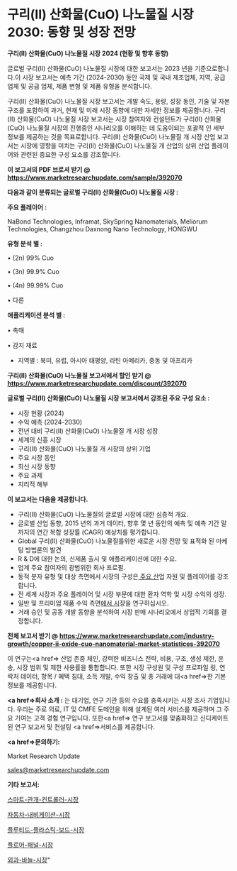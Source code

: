 # 구리(II) 산화물(CuO) 나노물질 시장 2030: 동향 및 성장 전망

<strong>구리(II) 산화물(CuO) 나노물질 시장 2024 (현황 및 향후 동향)</strong>

글로벌 구리(II) 산화물(CuO) 나노물질 시장에 대한 보고서는 2023 년을 기준으로합니다.이 시장 보고서는 예측 기간 (2024-2030) 동안 국제 및 국내 제조업체, 지역, 공급 업체 및 공급 업체, 제품 변형 및 제품 유형을 분석합니다.

구리(II) 산화물(CuO) 나노물질 시장 보고서는 개발 속도, 용량, 성장 동인, 기술 및 자본 구조를 포함하여 과거, 현재 및 미래 시장 동향에 대한 자세한 정보를 제공합니다. 구리(II) 산화물(CuO) 나노물질 시장 보고서는 시장 참여자와 컨설턴트가 구리(II) 산화물(CuO) 나노물질 시장의 진행중인 시나리오를 이해하는 데 도움이되는 포괄적 인 세부 정보를 제공하는 것을 목표로합니다. 구리(II) 산화물(CuO) 나노물질 개 시장 산업 보고서는 시장에 영향을 미치는 구리(II) 산화물(CuO) 나노물질 개 산업의 상위 산업 플레이어와 관련된 중요한 구성 요소를 강조합니다.



<strong>이 보고서의 PDF 브로셔 받기 @ <a href=https://www.marketresearchupdate.com/sample/392070>https://www.marketresearchupdate.com/sample/392070</a></strong>



<strong>다음과 같이 분류되는 글로벌 구리(II) 산화물(CuO) 나노물질 시장 :</strong>



<strong>주요 플레이어 :</strong>

NaBond Technologies, Inframat, SkySpring Nanomaterials, Meliorum Technologies, Changzhou Daxnong Nano Technology, HONGWU



<strong>유형 분석 별 :</strong>

• (2n) 99% Cuo

• (3n) 99.9% Cuo

• (4n) 99.99% Cuo

• 다른



<strong>애플리케이션 분석 별 :</strong>

• 촉매

• 감지 재료

<ul>
  <li>지역별 : 북미, 유럽, 아시아 태평양, 라틴 아메리카, 중동 및 아프리카</li>
</ul>


<strong>구리(II) 산화물(CuO) 나노물질 보고서에서 할인 받기 @ <a href=https://www.marketresearchupdate.com/discount/392070>https://www.marketresearchupdate.com/discount/392070</a></strong>



<strong>글로벌 구리(II) 산화물(CuO) 나노물질 시장 보고서에서 강조된 주요 구성 요소 :</strong>
<ul>
  <li>시장 현황 (2024)</li>
  <li>수익 예측 (2024-2030)</li>
  <li>전년 대비 구리(II) 산화물(CuO) 나노물질 개 시장 성장</li>
  <li>세계의 신흥 시장</li>
  <li>구리(II) 산화물(CuO) 나노물질 개 시장의 상위 기업</li>
  <li>주요 시장 동인</li>
  <li>최신 시장 동향</li>
  <li>주요 과제</li>
  <li>지리적 해부</li>
</ul>


<strong>이 보고서는 다음을 제공합니다.</strong>
<ul>
  <li>구리(II) 산화물(CuO) 나노물질의 글로벌 시장에 대한 심층적 개요.</li>
  <li>글로벌 산업 동향, 2015 년의 과거 데이터, 향후 몇 년 동안의 예측 및 예측 기간 말까지의 연간 복합 성장률 (CAGR) 예상치를 평가합니다.</li>
  <li>Global 구리(II) 산화물(CuO) 나노물질를위한 새로운 시장 전망 및 표적화 된 마케팅 방법론의 발견</li>
  <li>R &amp; D에 대한 논의, 신제품 출시 및 애플리케이션에 대한 수요.</li>
  <li>업계 주요 참여자의 광범위한 회사 프로필.</li>
  <li>동적 분자 유형 및 대상 측면에서 시장의 구성은<a href=> 주요 산</a>업 자원 및 플레이어를 강조합니다.</li>
  <li>전 세계 시장과 주요 플레이어 및 시장 부문에 대한 환자 역학 및 시장 수익의 성장.</li>
  <li>일반 및 프리미엄 제품 수익 측면<a href=>에서 시</a>장을 연구하십시오.</li>
  <li>거래 승인 및 공동 개발 동향을 분석하여 시장 판매 시나리오에서 상업적 기회를 결정합니다.</li>
</ul>



<strong>전체 보고서 받기 @ <a href=https://www.marketresearchupdate.com/industry-growth/copper-ii-oxide-cuo-nanomaterial-market-statistices-392070>https://www.marketresearchupdate.com/industry-growth/copper-ii-oxide-cuo-nanomaterial-market-statistices-392070</a></strong>

이 연구는<a href=> 산업 존중</a> 체인, 강력한 비즈니스 전략, 비용, 구조, 생성 제한, 운송, 시장 범위 및 제한 사용률을 통합합니다. 또한 시장 구성원 및 구성 프로파일 링, 연락처 데이터, 항목 / 혜택 침대, 소득 개발, 수익 창출 및 총 거래에 대<a href=>한 기본 </a>정보를 제공합니다.



<strong><a href=>회사 소</a>개 :</strong>
는 대기업, 연구 기관 등의 수요를 충족시키는 시장 조사 기업입니다. 우리는 주로 의료, IT 및 CMFE 도메인을 위해 설계된 여러 서비스를 제공하며 그 주요 기여는 고객 경험 연구입니다. 또한<a href=> 연구 보</a>고서를 맞춤화하고 신디케이트 된 연구 보고서 및 컨설팅 <a href=>서비스</a>를 제공합니다.



<strong><a href=>문의하기:</a></strong>

Market Research Update

sales@marketresearchupdate.com



<strong>기타 보고서:</strong>

<a href=https://www.linkedin.com/pulse/스마트-관개-컨트롤러-시장-진입-전략-및-위험-평가2029년/>스마트-관개-컨트롤러-시장</a>

<a href=https://www.linkedin.com/pulse/자동차-내비게이션-시장-동향-및-성장-전망-survey-spotlight-pro-24-analysis-r5h6f/>자동차-내비게이션-시장</a>

<a href=https://www.linkedin.com/pulse/플루티드-플라스틱-보드-시장-규모-및-성장-2023-data-dive-diaries-24-analysis-84mbf/>플루티드-플라스틱-보드-시장</a>

<a href=https://www.linkedin.com/pulse/플로어-패널-시장-경쟁-분석-및-성장-잠재력-2030-analytics-avenue-adventures-24-ana-zk6xf/>플로어-패널-시장</a>

<a href=https://www.linkedin.com/pulse/외과-바늘-시장-진입-전략-및-위험-평가2029년-analytics-alchemy-360-analysis-gnfrf/>외과-바늘-시장</a>"
